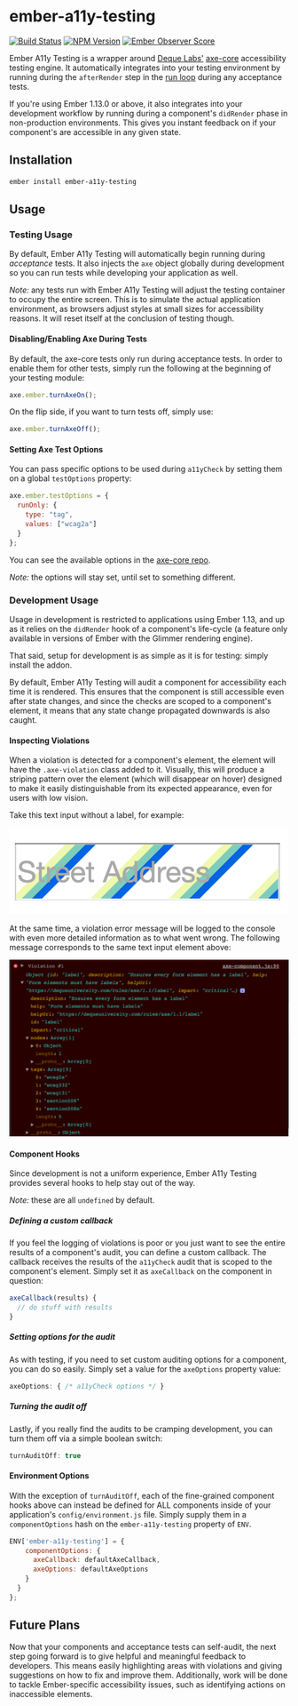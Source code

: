 # ember-a11y-testing

[![Build Status](https://travis-ci.org/ember-a11y/ember-a11y-testing.svg)](https://travis-ci.org/ember-a11y/ember-a11y-testing)
[![NPM Version](https://badge.fury.io/js/ember-a11y-testing.svg)](http://badge.fury.io/js/ember-a11y-testing)
[![Ember Observer Score](https://emberobserver.com/badges/ember-a11y-testing.svg)](https://emberobserver.com/addons/ember-a11y-testing)

Ember A11y Testing is a wrapper around [Deque Labs'](https://github.com/dequelabs)
[axe-core](https://github.com/dequelabs/axe-core) accessibility testing engine.
It automatically integrates into your testing environment by running during the
`afterRender` step in the [run loop](http://guides.emberjs.com/v1.10.0/understanding-ember/run-loop/)
during any acceptance tests.

If you're using Ember 1.13.0 or above, it also integrates into your development
workflow by running during a component's `didRender` phase in non-production
environments. This gives you instant feedback on if your component's are
accessible in any given state.

## Installation

```bash
ember install ember-a11y-testing
```

## Usage

### Testing Usage
By default, Ember A11y Testing will automatically begin running during _acceptance_ tests. It
also injects the `axe` object globally during development so you can run tests
while developing your application as well.

_Note:_ any tests run with Ember A11y Testing will adjust the testing container
to occupy the entire screen. This is to simulate the actual application
environment, as browsers adjust styles at small sizes for accessibility reasons.
It will reset itself at the conclusion of testing though.

#### Disabling/Enabling Axe During Tests

By default, the axe-core tests only run during acceptance tests. In order to
enable them for other tests, simply run the following at the beginning of your
testing module:

```javascript
axe.ember.turnAxeOn();
```

On the flip side, if you want to turn tests off, simply use:

```javascript
axe.ember.turnAxeOff();
```

#### Setting Axe Test Options

You can pass specific options to be used during `a11yCheck` by setting them on a
global `testOptions` property:

```javascript
axe.ember.testOptions = {
  runOnly: {
    type: "tag",
    values: ["wcag2a"]
  }
};
```

You can see the available options in the [axe-core repo](https://github.com/dequelabs/axe-core/blob/master/doc/API.md#b-options-parameter).

_Note:_ the options will stay set, until set to something different.


### Development Usage

Usage in development is restricted to applications using Ember 1.13, and up as it
relies on the `didRender` hook of a component's life-cycle (a feature only
available in versions of Ember with the Glimmer rendering engine).

That said, setup for development is as simple as it is for testing: simply
install the addon.

By default, Ember A11y Testing will audit a component for accessibility each
time it is rendered. This ensures that the component is still accessible even
after state changes, and since the checks are scoped to a component's element,
it means that any state change propagated downwards is also caught.

#### Inspecting Violations
When a violation is detected for a component's element, the element will have the `.axe-violation` class added to it. Visually, this will produce a striping pattern over the element (which will disappear on hover) designed to make it easily distinguishable from its expected appearance, even for users with low vision.

Take this text input without a label, for example:

![](docs/assets/violation-styling.png)

At the same time, a violation error message will be logged to the console with even more detailed information as to what went wrong. The following message corresponds to the same text input element above:

![](docs/assets/violation-console-output.png)


#### Component Hooks

Since development is not a uniform experience, Ember A11y Testing provides
several hooks to help stay out of the way.

_Note:_ these are all `undefined` by default.

##### Defining a custom callback

If you feel the logging of violations is poor or you just want to see the entire
results of a component's audit, you can define a custom callback. The callback
receives the results of the `a11yCheck` audit that is scoped to the component's
element. Simply set it as `axeCallback` on the component in question:

```javascript
axeCallback(results) {
  // do stuff with results
}
```

##### Setting options for the audit

As with testing, if you need to set custom auditing options for a component, you
can do so easily. Simply set a value for the `axeOptions` property value:

```javascript
axeOptions: { /* a11yCheck options */ }
```

##### Turning the audit off

Lastly, if you really find the audits to be cramping development, you can turn
them off via a simple boolean switch:

```javascript
turnAuditOff: true
```

#### Environment Options
With the exception of `turnAuditOff`, each of the fine-grained component hooks above can instead be defined for ALL components inside of your application's `config/environment.js` file. Simply supply them in a `componentOptions` hash on the `ember-a11y-testing` property of `ENV`.

```javascript
ENV['ember-a11y-testing'] = {
    componentOptions: {
      axeCallback: defaultAxeCallback,
      axeOptions: defaultAxeOptions
    }
  }
};
```

## Future Plans

Now that your components and acceptance tests can self-audit, the next step
going forward is to give helpful and meaningful feedback to developers. This
means easily highlighting areas with violations and giving suggestions on how to
fix and improve them. Additionally, work will be done to tackle Ember-specific
accessibility issues, such as identifying actions on inaccessible elements.
